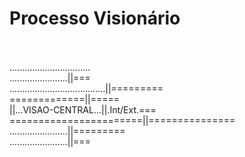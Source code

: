 # Processo Visionário
<br><br>
................................<br>
.......................||===<br>
......................................||=========<br>
=============||=====<br>
||...VISAO-CENTRAL...||.Int/Ext.===<br>
=======================||===============<br>
.......................||=========<br>
.......................||===<br>
